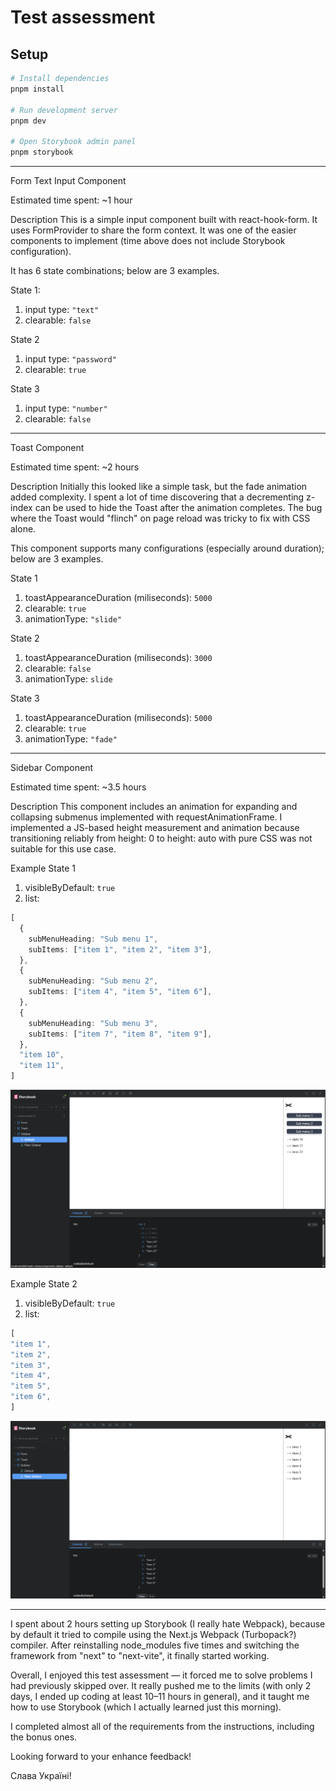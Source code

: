 # Test assessment

## Setup

```bash
# Install dependencies
pnpm install

# Run development server
pnpm dev

# Open Storybook admin panel
pnpm storybook
```

---

Form Text Input Component

Estimated time spent: ~1 hour

Description
This is a simple input component built with react-hook-form. It uses FormProvider to share the form context. It was one of the easier components to implement (time above does not include Storybook configuration).

It has 6 state combinations; below are 3 examples.

State 1:

1. input type: `"text"`
2. clearable: `false`

State 2

1. input type: `"password"`
2. clearable: `true`

State 3

1. input type: `"number"`
2. clearable: `false`

---

Toast Component

Estimated time spent: ~2 hours

Description
Initially this looked like a simple task, but the fade animation added complexity. I spent a lot of time discovering that a decrementing z-index can be used to hide the Toast after the animation completes. The bug where the Toast would "flinch" on page reload was tricky to fix with CSS alone.

This component supports many configurations (especially around duration); below are 3 examples.

State 1

1. toastAppearanceDuration (miliseconds): `5000`
2. clearable: `true`
3. animationType: `"slide"`

State 2

1. toastAppearanceDuration (miliseconds): `3000`
2. clearable: `false`
3. animationType: `slide`

State 3

1. toastAppearanceDuration (miliseconds): `5000`
2. clearable: `true`
3. animationType: `"fade"`

---

Sidebar Component

Estimated time spent: ~3.5 hours

Description
This component includes an animation for expanding and collapsing submenus implemented with requestAnimationFrame. I implemented a JS-based height measurement and animation because transitioning reliably from height: 0 to height: auto with pure CSS was not suitable for this use case.

Example State 1

1. visibleByDefault: `true`
2. list:

```TypeScript
[
  {
    subMenuHeading: "Sub menu 1",
    subItems: ["item 1", "item 2", "item 3"],
  },
  {
    subMenuHeading: "Sub menu 2",
    subItems: ["item 4", "item 5", "item 6"],
  },
  {
    subMenuHeading: "Sub menu 3",
    subItems: ["item 7", "item 8", "item 9"],
  },
  "item 10",
  "item 11",
]
```

![alt text](image-16.png)

Example State 2

1. visibleByDefault: `true`
2. list:

```TypeScript
[
"item 1",
"item 2",
"item 3",
"item 4",
"item 5",
"item 6",
]
```

![alt text](image-17.png)

---

I spent about 2 hours setting up Storybook (I really hate Webpack), because by default it tried to compile using the Next.js Webpack (Turbopack?) compiler. After reinstalling node_modules five times and switching the framework from "next" to "next-vite", it finally started working.

Overall, I enjoyed this test assessment — it forced me to solve problems I had previously skipped over. It really pushed me to the limits (with only 2 days, I ended up coding at least 10–11 hours in general), and it taught me how to use Storybook (which I actually learned just this morning).

I completed almost all of the requirements from the instructions, including the bonus ones.

Looking forward to your enhance feedback!


Слава Україні!


```

```
